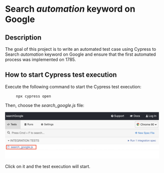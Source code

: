 # Search _automation_ keyword on Google 

## Description 
 The goal of this project is to write an automated test case using Cypress to Search _automation_ keyword on Google and ensure that the first automated process was implemented on 1785.
 
 ## How to start Cypress test execution
Execute the following command to start the Cypress test execution:
 
         npx cypress open
         
Then, choose the *search_google.js* file:

![Alt text](resources/cypress_env.png?raw=true )     

Click on it and the test execution will start.    
          